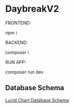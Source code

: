 ﻿# DaybreakV2

FRONTEND: 

npm i

BACKEND:

composer i

RUN APP:

composer run dev

## Database Schema

[Lucid Chart Database Schema](https://lucid.app/lucidchart/47f4b0cb-a9e4-4b19-a7c4-a2992da51983/edit?viewport_loc=-237%2C-100%2C2217%2C1135%2C0_0&invitationId=inv_c4199ebf-bdf7-4d10-bfa5-ad64d61c0b18)